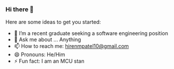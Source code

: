 ### Hi there 👋


Here are some ideas to get you started:

- 🔭 I’m a recent graduate seeking a software engineering position
- 💬 Ask me about ... Anything
- 📫 How to reach me: hirenmpatel10@gmail.com
- 😄 Pronouns: He/Him
- ⚡ Fun fact: I am an MCU stan

